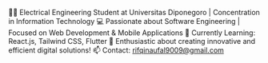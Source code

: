👨‍🎓 Electrical Engineering Student at Universitas Diponegoro | Concentration in Information Technology
💻 Passionate about Software Engineering | Focused on Web Development & Mobile Applications
🌱 Currently Learning: React.js, Tailwind CSS, Flutter
🚀 Enthusiastic about creating innovative and efficient digital solutions!
📫 Contact: rifqinaufal9009@gmail.com
